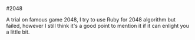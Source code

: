 #2048

A trial on famous game 2048, I try to use Ruby for 2048 algorithm but failed, however I still think it's a good point to mention it if it can enlight you a little bit.
